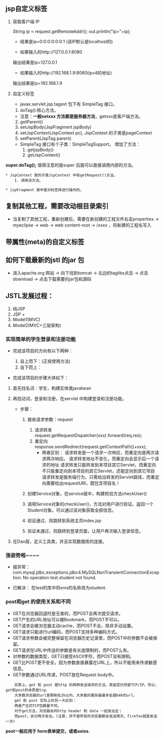 ## jsp自定义标签
1. 获取客户端 IP 

    String ip = request.getRemoteAddr();
    out.println("ip="+ip);

    * 结果是ip=0:0:0:0:0:0:1
    (该IP默认是localhost的)

    * 如果输入的http://127.0.0.1:8080

    输出结果是ip=127.0.0.1

    * 如果输入的http://192.168.1.9:8080(ipv4的地址)

    输出结果是ip=192.168.1.9
 
2. 自定义标签

    * javax.servlet.jsp.tagext 包下有 SimpleTag 接口。

    1. doTag():核心方法。

    * 注意：**一般setxxx 方法都是服务器方法**，getxxx是客户端方法。
    
    2. getParent()
    3. setJspBody(JspFragment jspBody)
    4. setJspContext(JspContext pc), JspContext 的子类是pageContext
    5. setParent(JspTag parent)

    * SimpleTag 接口有个子类：SimpleTagSupport。
    增加了方法：
        1. getjspBody()
        2. getJspContext()

**super.doTag();** 值得注意的是super 后面可以直接调用内部的方法。

    * JspContext 类的子类JspContext 中有getRequest()方法。
        1. 调用该方法。

    * jspFragment 类中是对标签体进行操作的。


## 复制其他工程，需要改动根目录索引
* 当复制了其他工程，重新创建后，需要在新创建的工程文件右击properties → myeclipse → web → web content-root → /xxxx ，将新建的工程名写入

## 带属性(meta)的自定义标签


## 如何下载最新的jstl 的jar 包

* 进入apache.org 网站 → 向下找到tomcat → 左边的taglibs点击 → 点击download → 点击下载需要的jar包和源码


## JSTL发展过程：
1. 纯JSP
2. JSP + 
3. Model1(MVC)
4. Model2(MVC+三层架构)


### 实现简单的学生登录和注册功能

* 完成该项目的方向有以下两种：
    1. 自上而下：(正规使用方法)
    2. 自下而上：


* 完成该项目的步骤大体如下：

1. 首先找名词：学生，构建实体类javabean

2. 再找动词，登录和注册，在servlet 中构建登录和注册功能。

    * 步骤：
        1. 接收请求参数：request
            1. 请求转发 request.getRequestDispatcher(xxx).forward(req,res);
            2. 重定向 response.sendRedirect(request.getContextPath()+xxx);
                * 两者区别：
                    请求转发是一个请求一次响应，而重定向是两次请求两次响应。
                    请求转发地址不变化，而重定向会显示后一个请求的地址
                    请求转发只能转发到本项目其它Servlet，而重定向不只能重定向到本项目的其它Servlet，还能定向到其它项目
                    请求转发是服务端行为，只需给出转发的Servlet路径，而重定向需要给出requestURI，既包含项目名！

        2. 创建Service对象，在service层中，构建校验方法checkUser()
        
        3. 调用Service对象的checkUser()，方法对用户进行验证。返回一个Student对象。可以通过该对象获取全部信息。
        4. 验证通过，则跳转到系统主页index.jsp
        5. 验证未通过，则跳转到登录页面，让用户再次输入登录信息。

3. 在Dao层，定义工具类，并且实现数据库的连接。



### 涨姿势啦~~~~

* 报异常： com.mysql.jdbc.exceptions.jdbc4.MySQLNonTransientConnectionException:  No operation test.student not found.

* 已解决： 在test的库中将sms的名称改为student.

### post和get 的使用关系和不同

* GET在浏览器回退时是无害的，而POST会再次提交请求。
* GET产生的URL地址可以被Bookmark，而POST不可以。
* GET请求会被浏览器主动cache，而POST不会，除非手动设置。
* GET请求只能进行url编码，而POST支持多种编码方式。
* GET请求参数会被完整保留在浏览器历史记录里，而POST中的参数不会被保留。
* GET请求在URL中传送的参数是有长度限制的，而POST么有。
* 对参数的数据类型，GET只接受ASCII字符，而POST没有限制。
* GET比POST更不安全，因为参数直接暴露在URL上，所以不能用来传递敏感信息。
* GET参数通过URL传递，POST放在Request body中。
```
    实质上，get 和 post 是http 的两种发送请求的方法，其底层仍然是TCP/IP。所以，get和post的本质是tcp。
    大多数浏览器的url是限制在2k以内，大多数的服务器最多处理64k的url。
    get 和 post 实际上的另一大区别：
    两者产生的TCP包数量不同，
    对于get方法，浏览器会将http header 和 data 一起发出去；
    而post，会分两次发出。(注意，并不是所有的浏览器都会发送两次，firefox就是发送一次)
```  

**post一般应用于 form表单提交，或者axios.**

